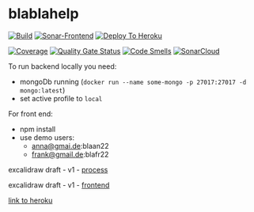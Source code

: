 # blablahelp

[![Build](https://github.com/nicolekarakin/blablahelp/actions/workflows/build.yml/badge.svg)](https://github.com/nicolekarakin/blablahelp/actions/workflows/build.yml)
[![Sonar-Frontend](https://github.com/nicolekarakin/blablahelp/actions/workflows/sonar-frontend.yml/badge.svg)](https://github.com/nicolekarakin/blablahelp/actions/workflows/sonar-frontend.yml)
[![Deploy To Heroku](https://github.com/nicolekarakin/blablahelp/actions/workflows/deploytoheroku.yml/badge.svg)](https://github.com/nicolekarakin/blablahelp/actions/workflows/deploytoheroku.yml)

[![Coverage](https://sonarcloud.io/api/project_badges/measure?project=nicolekarakin_blablahelp_backend&metric=coverage)](https://sonarcloud.io/summary/new_code?id=nicolekarakin_blablahelp_backend)
[![Quality Gate Status](https://sonarcloud.io/api/project_badges/measure?project=nicolekarakin_blablahelp_backend&metric=alert_status)](https://sonarcloud.io/summary/new_code?id=nicolekarakin_blablahelp_backend)
[![Code Smells](https://sonarcloud.io/api/project_badges/measure?project=nicolekarakin_blablahelp_backend&metric=code_smells)](https://sonarcloud.io/summary/new_code?id=nicolekarakin_blablahelp_backend)
[![SonarCloud](https://sonarcloud.io/images/project_badges/sonarcloud-white.svg)](https://sonarcloud.io/summary/new_code?id=nicolekarakin_blablahelp_backend)

To run backend locally you need:

- mongoDb running (`docker run --name some-mongo -p 27017:27017 -d mongo:latest`)
- set active profile to `local`

For front end:

- npm install
- use demo users:
  - anna@gmai.de:blaan22
  - frank@gmail.de:blafr22

excalidraw draft - v1 - [process](https://excalidraw.com/#json=wIjhotfj6wie27cewGeKW,hW-czwpHf0636T4YJzLsag)

excalidraw draft - v1 - [frontend](https://excalidraw.com/#json=7dijOBZHHcr4nm6OAVIfl,invCZILwpXRPBB9Qaf0hNw)

[link to heroku](https://blablashoppinghelp.herokuapp.com/)